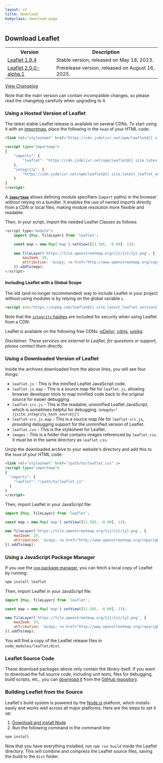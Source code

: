 ```yaml
---
layout: v2
title: Download
bodyclass: download-page
---
```


## Download Leaflet

<table>
	<tr>
		<th>Version</th>
		<th>Description</th>
	</tr>
	<tr>
		<td><a href="https://github.com/Leaflet/Leaflet/releases/download/v1.9.4/leaflet.zip">Leaflet 1.9.4</a></td>
		<td>Stable version, released on May 18, 2023.</td>
	</tr>
	<tr>
		<td><a href="https://github.com/Leaflet/Leaflet/releases/download/v2.0.0-alpha.1/leaflet.zip">Leaflet 2.0.0-alpha.1</a></td>
		<td>Prerelease version, released on August 16, 2025.</td>
	</tr>
</table>

[View Changelog](https://github.com/Leaflet/Leaflet/blob/main/CHANGELOG.md)

Note that the main version can contain incompatible changes,
so please read the changelog carefully when upgrading to it.

### Using a Hosted Version of Leaflet

The latest stable Leaflet release is available on several CDNs. To start using it with an [importmap](https://developer.mozilla.org/en-US/docs/Web/HTML/Element/script/type/importmap), place the following in the `head` of your HTML code:

```html
<link rel="stylesheet" href="https://cdn.jsdelivr.net/npm/leaflet@{{ site.latest_leaflet_version }}/dist/leaflet.css" integrity="{{site.integrity_hash_css}}" crossorigin="anonymous" />

<script type="importmap">
{
	"imports": {
		"leaflet": "https://cdn.jsdelivr.net/npm/leaflet@{{ site.latest_leaflet_version }}/dist/leaflet.js"
	},
	"integrity": {
		"https://cdn.jsdelivr.net/npm/leaflet@{{ site.latest_leaflet_version }}/dist/leaflet.js": "{{site.integrity_hash_uglified}}"
	}
}
</script>
```

A [**`importmap`**](https://developer.mozilla.org/en-US/docs/Web/HTML/Element/script/type/importmap) allows defining module specifiers (`import` paths) in the browser without relying on a bundler. It enables the use of named imports directly from a CDN or local files, making module resolution more flexible and readable.


Then, in your script, import the needed Leaflet Classes as follows:

```js
<script type="module">
	import {Map, TileLayer} from 'leaflet';

	const map = new Map('map').setView([51.505, -0.09], 13);
	
	new TileLayer('https://tile.openstreetmap.org/{z}/{x}/{y}.png', {
		maxZoom: 19,
		attribution: '&copy; <a href="http://www.openstreetmap.org/copyright">OpenStreetMap</a>'
	}).addTo(map);
</script>
```
#### Including Leaflet with a Global Scope

The old (and no longer recommended) way to include Leaflet in your project without using modules is by relying on the global variable `L`.

```html
<script src="https://unpkg.com/leaflet@{{ site.latest_leaflet_version}}/dist/leaflet-global.js" integrity="{{site.integrity_hash_global_uglified}}" crossorigin=""></script>
```

Note that the [`integrity` hashes](https://developer.mozilla.org/en-US/docs/Web/Security/Subresource_Integrity) are included for security when using Leaflet from a CDN.

Leaflet is available on the following free CDNs: [jsDelivr](https://www.jsdelivr.com/package/npm/leaflet?path=dist), [cdnjs](https://cdnjs.com/libraries/leaflet), [unpkg](https://unpkg.com/leaflet/dist/).

_Disclaimer: These services are external to Leaflet; for questions or support, please contact them directly._

### Using a Downloaded Version of Leaflet

Inside the archives downloaded from the above links, you will see four things:

- `leaflet.js` - This is the minified Leaflet JavaScript code.
- `leaflet.js.map` - This is a source map file for `leaflet.js`, allowing browser developer tools to map minified code back to the original source for easier debugging.
- `leaflet-src.js` - This is the readable, unminified Leaflet JavaScript, which is sometimes helpful for debugging. <small>(integrity="<nobr><tt>{{site.integrity_hash_source}}</tt></nobr>")</small>
- `leaflet-src.js.map` - This is a source map file for `leaflet-src.js`, providing debugging support for the unminified version of Leaflet.
- `leaflet.css` - This is the stylesheet for Leaflet.
- `images` - This is a folder that contains images referenced by `leaflet.css`. It must be in the same directory as `leaflet.css`.

Unzip the downloaded archive to your website's directory and add this to the `head` of your HTML code:

```html
<link rel="stylesheet" href="/path/to/leaflet.css" />
<script type="importmap">
{
  "imports": {
    "leaflet": "/path/to/leaflet.js"
  }
}
</script>
```

Then, import Leaflet in your JavaScript file:

```js
import {Map, TileLayer} from 'leaflet';

const map = new Map('map').setView([51.505, -0.09], 13);

new TileLayer('https://tile.openstreetmap.org/{z}/{x}/{y}.png', {
	maxZoom: 19,
	attribution: '&copy; <a href="http://www.openstreetmap.org/copyright">OpenStreetMap</a>'
}).addTo(map);
```

### Using a JavaScript Package Manager

If you use the [`npm` package manager](https://www.npmjs.com/), you can fetch a local copy of Leaflet by running:

```sh
npm install leaflet
```

Then, import Leaflet in your JavaScript file:

```js
import {Map, TileLayer} from 'leaflet';

const map = new Map('map').setView([51.505, -0.09], 13);

new TileLayer('https://tile.openstreetmap.org/{z}/{x}/{y}.png', {
	maxZoom: 19,
	attribution: '&copy; <a href="http://www.openstreetmap.org/copyright">OpenStreetMap</a>'
}).addTo(map);
```

You will find a copy of the Leaflet release files in `node_modules/leaflet/dist`.

### Leaflet Source Code

These download packages above only contain the library itself.
If you want to download the full source code, including unit tests, files for debugging, build scripts, etc.,
you can <a href="https://github.com/Leaflet/Leaflet/releases">download it</a>
from the <a href="https://github.com/Leaflet/Leaflet">GitHub repository</a>.

### Building Leaflet from the Source

Leaflet's build system is powered by the [Node.js](http://nodejs.org) platform,
which installs easily and works well across all major platforms.
Here are the steps to set it up:

1. [Download and install Node](http://nodejs.org)
2. Run the following command in the command line:

```sh
npm install
```

Now that you have everything installed, run `npm run build` inside the Leaflet directory.
This will combine and compress the Leaflet source files, saving the build to the `dist` folder.
